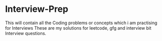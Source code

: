 # Interview-Prep
This will contain all the Coding problems or concepts which i am practising for Interviews
These are my solutions for leetcode, gfg and interview bit Interview questions.

